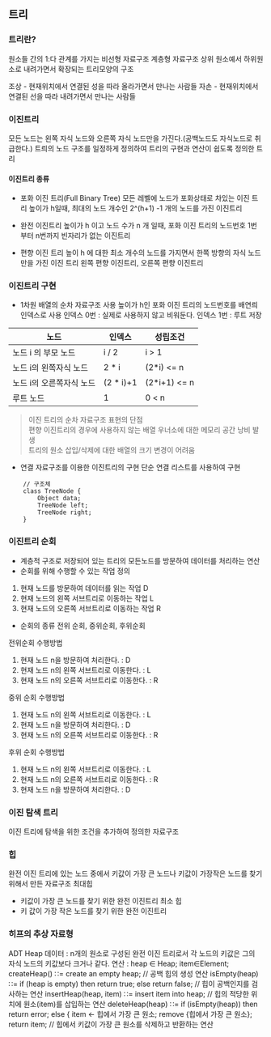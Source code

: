 

## 트리



### 트리란?
원소들 간의 1:다 관계를 가지는 비선형 자료구조
계층형 자료구조
상위 원소예서 하위원소로 내려가면서 확장되는 트리모양의 구조

조상 - 현재위치에서 연결된 성을 따라 올라가면서 만나는 사람들
자손 - 현재위치에서 연결된 선을 따라 내려가면서 만나는 사람들

### 이진트리
모든 노드는 왼쪽 자식 노드와 오른쪽 자식 노드만을 가진다.(공백노드도 자식노드로 취급한다.)
트릐의 노드 구조를 일정하게 정의하여 트리의 구현과 연산이 쉽도록 정의한 트리

#### 이진트리 종류
- 포화 이진 트리(Full Binary Tree)
    모든 레벨에 노드가 포화상태로 차있는 이진 트리
    높이가 h일때, 최대의 노드 개수인 2^(h+1) -1 개의 노드를 가진 이진트리

- 완전 이진트리
    높이가 h 이고 노드 수가 n 개 일때,
    포화 이진 트리의 노드번호 1번부터 n번까지 빈자리가 없는 이진트리

- 편향 이진 트리
    높이 h 에 대한 최소 개수의 노드를 가지면서 한쪽 방향의 자식 노드만을 가진 이진 트리
    왼쪽 편향 이진트리, 오른쪽 편향 이진트리

### 이진트리 구현
- 1차원 배열의 순차 자료구조 사용
    높이가 h인 포화 이진 트리의 노드번호를 배연릐 인덱스로 사용
    인덱스 0번 : 실제로 사용하지 않고 비워둔다.
    인덱스 1번 : 루트 저장

| 노드 | 인덱스 | 성립조건 |
|------|--------|----------|
|노드 i 의 부모 노드 | i / 2 | i > 1 |
|노드 i의 왼쪽자식 노드 | 2 * i | (2*i) <= n |
|노드 i의 오른쪽자식 노드 | (2 * i)+1 | (2*i+1) <= n |
|루트 노드 | 1 | 0 < n |

> 이진 트리의 순차 자료구조 표현의 단점  
>    편향 이진트리의 경우에 사용하지 않는 배열 우너소에 대한 메모리 공간 낭비 발생  
>    트리의 원소 삽입/삭제에 대한 배열의 크기 변경이 어려움  

- 연결 자료구조를 이용한 이진트리의 구현
    단순 연결 리스트를 사용하여 구현

```
    // 구조체
    class TreeNode {
        Object data;
        TreeNode left;
        TreeNode right;
    }
```

### 이진트리 순회
 - 계층적 구조로 저장되어 있는 트리의 모든노드를 방문하여 데이터를 처리하는 연산
 - 순회를 위해 수행할 수 있는 작업 정의
 1. 현재 노드를 방문하여 데이터를 읽는 작업 D
 2. 현재 노드의 왼쪽 서브트리로 이동하는 작업 L
 3. 현재 노드의 오른쪽 서브트리로 이동하는 작업 R

- 순회의 종류
 전위 순회, 중위순회, 후위순회

 전위순회 수행방법
1. 현재 노드 n을 방문하여 처리한다. : D 
2. 현재 노드 n의 왼쪽 서브트리로 이동한다. : L 
3. 현재 노드 n의 오른쪽 서브트리로 이동한다. : R

중위 순회 수행방법
1. 현재 노드 n의 왼쪽 서브트리로 이동한다. : L
2. 현재 노드 n을 방문하여 처리한다. : D
3. 현재 노드 n의 오른쪽 서브트리로 이동한다. : R

후위 순회 수행방법
1. 현재 노드 n의 왼쪽 서브트리로 이동한다. : L
2. 현재 노드 n의 오른쪽 서브트리로 이동한다. : R
3. 현재 노드 n을 방문하여 처리한다. : D

### 이진 탐색 트리
이진 트리에 탐색을 위한 조건을 추가하여 정의한 자료구조

### 힙
완전 이진 트리에 있는 노드 중에서 키값이 가장 큰 노드나 키값이 가장작은 노드를 찾기 위해서 만든 자료구조
최대힙 
 - 키값이 가장 큰 노드를 찾기 위한 완전 이진트리
 최소 힙
 - 키 값이 가장 작은 노드를 찾기 위한 완전 이진트리

### 히프의 추상 자료형
ADT Heap
데이터 : n개의 원소로 구성된 완전 이진 트리로서 각 노드의 키값은 그의 자식 노드의 키값보다 크거나 같다.
연산 :
    heap ∈ Heap; item∈Element; 
    createHeap() ∷= create an empty heap;
    // 공백 힙의 생성 연산
    isEmpty(heap) ∷= if (heap is empty) then return true;
                     else return false; // 힙이 공백인지를 검사하는 연산
    insertHeap(heap, item) ∷= insert item into heap;
    // 힙의 적당한 위치에 원소(item)를 삽입하는 연산
    deleteHeap(heap) ∷= if (isEmpty(heap)) then return error;
    else {
    item ← 힙에서 가장 큰 원소;
    remove {힙에서 가장 큰 원소};
    return item;
    // 힙에서 키값이 가장 큰 원소를 삭제하고 반환하는 연산
